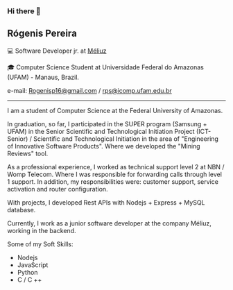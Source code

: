 ### Hi there 👋

<!--
**Rogenis/Rogenis** is a ✨ _special_ ✨ repository because its `README.md` (this file) appears on your GitHub profile.

Here are some ideas to get you started:

- 🔭 I’m currently working on ...
- 🌱 I’m currently learning ...
- 👯 I’m looking to collaborate on ...
- 🤔 I’m looking for help with ...
- 💬 Ask me about ...
- 📫 How to reach me: ...
- 😄 Pronouns: ...
- ⚡ Fun fact: ...
-->

## Rógenis Pereira 

💻 Software Developer jr. at [Méliuz](https://www.linkedin.com/company/meliuz/)

🎓 Computer Science Student at Universidade Federal do Amazonas (UFAM) - Manaus, Brazil.

e-mail: Rogenisp16@gmail.com / rps@icomp.ufam.edu.br

----------------

I am a student of Computer Science at the Federal University of Amazonas.

In graduation, so far, I participated in the SUPER program (Samsung + UFAM) in the Senior Scientific and Technological Initiation Project (ICT-Senior) / Scientific and Technological Initiation in the area of "Engineering of Innovative Software Products". Where we developed the "Mining Reviews" tool.


As a professional experience, I worked as technical support level 2 at NBN / Womp Telecom. Where I was responsible for forwarding calls through level 1 support. In addition, my responsibilities were: customer support, service activation and router configuration.

With projects, I developed Rest APIs with Nodejs + Express + MySQL database.

Currently, I work as a junior software developer at the company Méliuz, working in the backend.

Some of my Soft Skills:
- Nodejs
- JavaScript
- Python
- C / C ++

